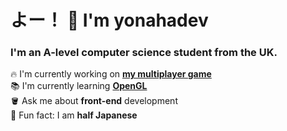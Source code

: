 <h1 align="left">よー！ 👋 I'm yonahadev</h1>

###

<h3 align="left">I'm an A-level computer science student from the UK.</h3>

🔥 I'm currently working on [**my multiplayer game**](https://github.com/yonahadev/TileMap)<br>📚 I'm currently learning [**OpenGL**](https://en.wikipedia.org/wiki/OpenGL)<br>🪣 Ask me about **front-end** development<br>🗻 Fun fact: I am **half Japanese**
